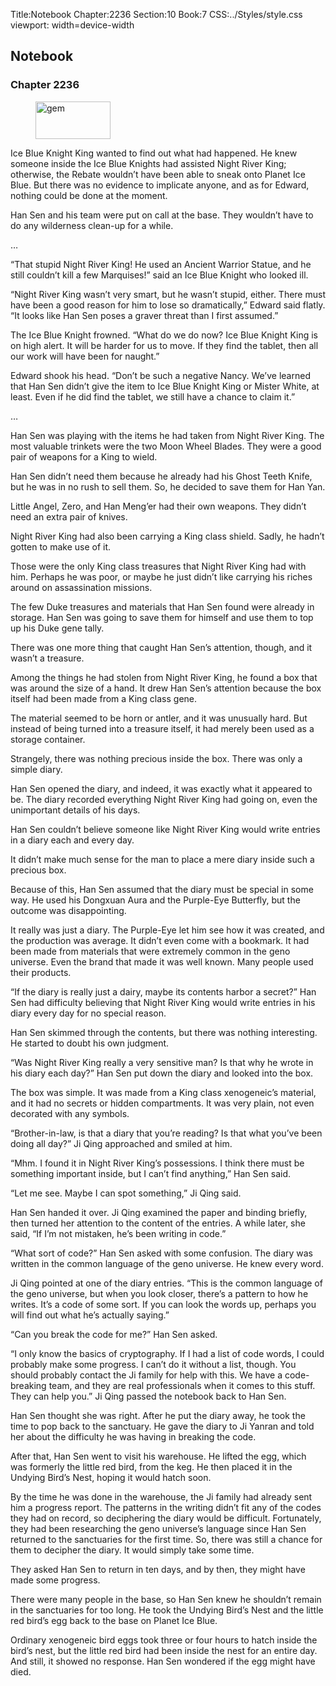 Title:Notebook 
Chapter:2236 
Section:10 
Book:7 
CSS:../Styles/style.css 
viewport: width=device-width
  
## Notebook
### Chapter 2236
  
<figure>
	<img src="../Images/gem.gif" alt="gem" id="gem" width="120" height="60" />
</figure>
  

  
Ice Blue Knight King wanted to find out what had happened. He knew someone inside the Ice Blue Knights had assisted Night River King; otherwise, the Rebate wouldn’t have been able to sneak onto Planet Ice Blue. But there was no evidence to implicate anyone, and as for Edward, nothing could be done at the moment.

Han Sen and his team were put on call at the base. They wouldn’t have to do any wilderness clean-up for a while.

…

“That stupid Night River King! He used an Ancient Warrior Statue, and he still couldn’t kill a few Marquises!” said an Ice Blue Knight who looked ill.

“Night River King wasn’t very smart, but he wasn’t stupid, either. There must have been a good reason for him to lose so dramatically,” Edward said flatly. “It looks like Han Sen poses a graver threat than I first assumed.”

The Ice Blue Knight frowned. “What do we do now? Ice Blue Knight King is on high alert. It will be harder for us to move. If they find the tablet, then all our work will have been for naught.”

Edward shook his head. “Don’t be such a negative Nancy. We’ve learned that Han Sen didn’t give the item to Ice Blue Knight King or Mister White, at least. Even if he did find the tablet, we still have a chance to claim it.”

…

Han Sen was playing with the items he had taken from Night River King. The most valuable trinkets were the two Moon Wheel Blades. They were a good pair of weapons for a King to wield.

Han Sen didn’t need them because he already had his Ghost Teeth Knife, but he was in no rush to sell them. So, he decided to save them for Han Yan.

Little Angel, Zero, and Han Meng’er had their own weapons. They didn’t need an extra pair of knives.

Night River King had also been carrying a King class shield. Sadly, he hadn’t gotten to make use of it.

Those were the only King class treasures that Night River King had with him. Perhaps he was poor, or maybe he just didn’t like carrying his riches around on assassination missions.

The few Duke treasures and materials that Han Sen found were already in storage. Han Sen was going to save them for himself and use them to top up his Duke gene tally.

There was one more thing that caught Han Sen’s attention, though, and it wasn’t a treasure.

Among the things he had stolen from Night River King, he found a box that was around the size of a hand. It drew Han Sen’s attention because the box itself had been made from a King class gene.

The material seemed to be horn or antler, and it was unusually hard. But instead of being turned into a treasure itself, it had merely been used as a storage container.

Strangely, there was nothing precious inside the box. There was only a simple diary.

Han Sen opened the diary, and indeed, it was exactly what it appeared to be. The diary recorded everything Night River King had going on, even the unimportant details of his days.

Han Sen couldn’t believe someone like Night River King would write entries in a diary each and every day.

It didn’t make much sense for the man to place a mere diary inside such a precious box.

Because of this, Han Sen assumed that the diary must be special in some way. He used his Dongxuan Aura and the Purple-Eye Butterfly, but the outcome was disappointing.

It really was just a diary. The Purple-Eye let him see how it was created, and the production was average. It didn’t even come with a bookmark. It had been made from materials that were extremely common in the geno universe. Even the brand that made it was well known. Many people used their products.

“If the diary is really just a dairy, maybe its contents harbor a secret?” Han Sen had difficulty believing that Night River King would write entries in his diary every day for no special reason.

Han Sen skimmed through the contents, but there was nothing interesting. He started to doubt his own judgment.

“Was Night River King really a very sensitive man? Is that why he wrote in his diary each day?” Han Sen put down the diary and looked into the box.

The box was simple. It was made from a King class xenogeneic’s material, and it had no secrets or hidden compartments. It was very plain, not even decorated with any symbols.

“Brother-in-law, is that a diary that you’re reading? Is that what you’ve been doing all day?” Ji Qing approached and smiled at him.

“Mhm. I found it in Night River King’s possessions. I think there must be something important inside, but I can’t find anything,” Han Sen said.

“Let me see. Maybe I can spot something,” Ji Qing said.

Han Sen handed it over. Ji Qing examined the paper and binding briefly, then turned her attention to the content of the entries. A while later, she said, “If I’m not mistaken, he’s been writing in code.”

“What sort of code?” Han Sen asked with some confusion. The diary was written in the common language of the geno universe. He knew every word.

Ji Qing pointed at one of the diary entries. “This is the common language of the geno universe, but when you look closer, there’s a pattern to how he writes. It’s a code of some sort. If you can look the words up, perhaps you will find out what he’s actually saying.”

“Can you break the code for me?” Han Sen asked.

“I only know the basics of cryptography. If I had a list of code words, I could probably make some progress. I can’t do it without a list, though. You should probably contact the Ji family for help with this. We have a code-breaking team, and they are real professionals when it comes to this stuff. They can help you.” Ji Qing passed the notebook back to Han Sen.

Han Sen thought she was right. After he put the diary away, he took the time to pop back to the sanctuary. He gave the diary to Ji Yanran and told her about the difficulty he was having in breaking the code.

After that, Han Sen went to visit his warehouse. He lifted the egg, which was formerly the little red bird, from the keg. He then placed it in the Undying Bird’s Nest, hoping it would hatch soon.

By the time he was done in the warehouse, the Ji family had already sent him a progress report. The patterns in the writing didn’t fit any of the codes they had on record, so deciphering the diary would be difficult. Fortunately, they had been researching the geno universe’s language since Han Sen returned to the sanctuaries for the first time. So, there was still a chance for them to decipher the diary. It would simply take some time.

They asked Han Sen to return in ten days, and by then, they might have made some progress.

There were many people in the base, so Han Sen knew he shouldn’t remain in the sanctuaries for too long. He took the Undying Bird’s Nest and the little red bird’s egg back to the base on Planet Ice Blue.

Ordinary xenogeneic bird eggs took three or four hours to hatch inside the bird’s nest, but the little red bird had been inside the nest for an entire day. And still, it showed no response. Han Sen wondered if the egg might have died.